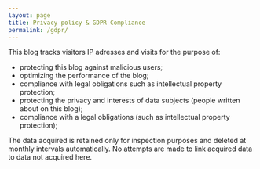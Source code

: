 ```yaml
---
layout: page
title: Privacy policy & GDPR Compliance
permalink: /gdpr/
---
```


This blog tracks visitors IP adresses and visits for the purpose of:
 - protecting this blog against malicious users;
 - optimizing the performance of the blog;
 - compliance with legal obligations such as intellectual property protection;
 - protecting the privacy and interests of data subjects (people written about on this blog);
 - compliance with a legal obligations (such as intellectual property protection);  
 
The data acquired is retained only for inspection purposes and deleted at monthly intervals automatically.
No attempts are made to link acquired data to data not acquired here.
